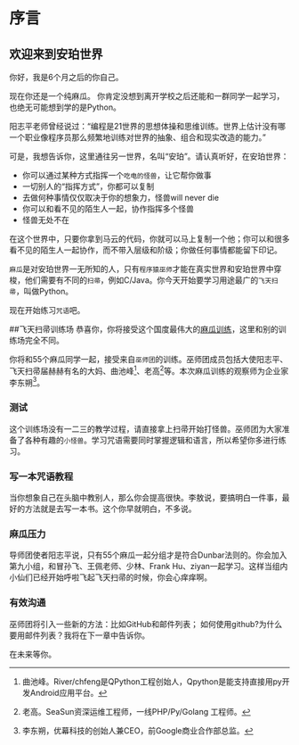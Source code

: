 # 序言

## 欢迎来到安珀世界

你好，我是6个月之后的你自己。

现在你还是一个纯麻瓜。
你肯定没想到离开学校之后还能和一群同学一起学习，也绝无可能想到学的是Python。

阳志平老师曾经说过：“编程是21世界的思想体操和思维训练。世界上估计没有哪一个职业像程序员那么频繁地训练对世界的抽象、组合和现实改造的能力。”

可是，我想告诉你，这里通往另一世界，名叫“安珀”。请认真听好，在安珀世界：

* 你可以通过某种方式指挥一个`吃电的怪兽`，让它帮你做事
* 一切别人的“指挥方式”，你都可以复制
* 去做何种事情仅仅取决于你的想象力，怪兽will never die
* 你可以和看不见的陌生人一起，协作指挥多个怪兽
* 怪兽无处不在

在这个世界中，只要你拿到马云的代码，你就可以马上复制一个他；你可以和很多看不见的陌生人一起协作，而不带入层级和阶级；你做任何事情都能留下印记。

`麻瓜`是对安珀世界一无所知的人，只有`程序猿巫师`才能在真实世界和安珀世界中穿梭，他们需要有不同的`扫帚`，例如C/Java。你今天开始要学习用途最广的`飞天扫帚`，叫做Python。

现在开始练习`咒语`吧。


##飞天扫帚训练场
恭喜你，你将接受这个国度最伟大的[麻瓜训练][id]，这里和别的训练场完全不同。

[id]: http://mooc.study.163.com/spoc/learn/Openmind-1000043000#/learn/announce
你将和55个麻瓜同学一起，接受来自`巫师团`的训练。巫师团成员包括大使阳志平、飞天扫帚届赫赫有名的大妈、曲池峰[^1]、老高[^2]等。本次麻瓜训练的观察师为企业家李东朔[^3]。
[^1]: 曲池峰。River/chfeng是QPython工程创始人，Qpython是能支持直接用py开发Android应用平台。
[^2]: 老高。SeaSun资深运维工程师，一线PHP/Py/Golang 工程师。
[^3]:李东朔，优幕科技的创始人兼CEO，前Google商业合作部总监。


### 测试
这个训练场没有一二三的教学过程，请直接拿上扫帚开始打怪兽。巫师团为大家准备了各种有趣的`小怪兽`。学习咒语需要同时掌握逻辑和语言，所以希望你多进行练习。
### 写一本咒语教程
当你想象自己在头脑中教别人，那么你会提高很快。李敖说，要搞明白一件事，最好的方法就是去写一本书。这个你早就明白，不多说。
### 麻瓜压力
导师团使者阳志平说，只有55个麻瓜一起分组才是符合Dunbar法则的。你会加入第九小组，和冒孙飞、王佩老师、少林、Frank Hu、ziyan一起学习。这样当组内小仙们已经开始呼啦飞起飞天扫帚的时候，你会心痒痒啊。

### 有效沟通

巫师团将引入一些新的方法：比如GitHub和邮件列表；
如何使用github?为什么要用邮件列表？我将在下一章中告诉你。

在未来等你。


